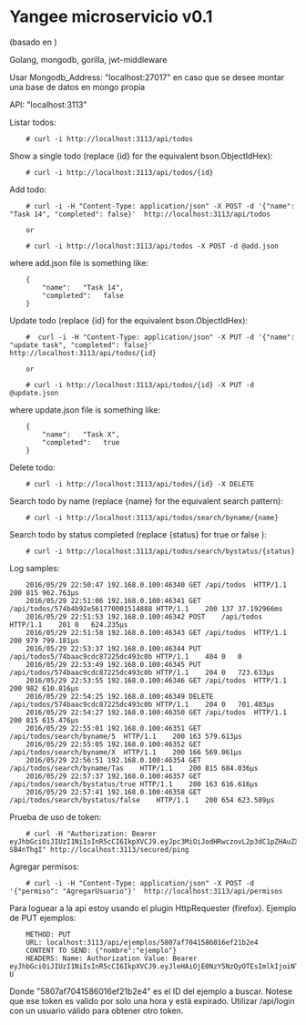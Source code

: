 Yangee microservicio v0.1
=========================

(basado en )

Golang, mongodb, gorilla, jwt-middleware

Usar Mongodb_Address: "localhost:27017" en caso que se desee montar una base de datos en mongo propia

API: "localhost:3113"

Listar todos:

		# curl -i http://localhost:3113/api/todos

Show a single todo (replace {id} for the equivalent bson.ObjectIdHex):

		# curl -i http://localhost:3113/api/todos/{id}

Add todo:

		# curl -i -H "Content-Type: application/json" -X POST -d '{"name": "Task 14", "completed": false}'  http://localhost:3113/api/todos

		or

		# curl -i http://localhost:3113/api/todos -X POST -d @add.json

where add.json file is something like:

		{
			"name":   "Task 14",
			"completed":   false
		}

Update todo (replace {id} for the equivalent bson.ObjectIdHex):

		#  curl -i -H "Content-Type: application/json" -X PUT -d '{"name": "update task", "completed": false}'  http://localhost:3113/api/todos/{id}

		or

		# curl -i http://localhost:3113/api/todos/{id} -X PUT -d @update.json

where update.json file is something like:

		{
			"name":   "Task X",
			"completed":   true
		}

Delete todo:

		# curl -i http://localhost:3113/api/todos/{id} -X DELETE

Search todo by name (replace {name} for the equivalent search pattern):

		# curl -i http://localhost:3113/api/todos/search/byname/{name}

Search todo by status completed (replace {status} for true or false ):

		# curl -i http://localhost:3113/api/todos/search/bystatus/{status}

Log samples:

		2016/05/29 22:50:47 192.168.0.100:46340	GET	/api/todos	HTTP/1.1	200	815	962.763µs
		2016/05/29 22:51:06 192.168.0.100:46341	GET	/api/todos/574b4b92e561770001514888	HTTP/1.1	200	137	37.192966ms
		2016/05/29 22:51:53 192.168.0.100:46342	POST	/api/todos	HTTP/1.1	201	0	624.235µs
		2016/05/29 22:51:58 192.168.0.100:46343	GET	/api/todos	HTTP/1.1	200	979	799.181µs
		2016/05/29 22:53:37 192.168.0.100:46344	PUT	/api/todos5/74baac9cdc87225dc493c0b	HTTP/1.1	404	0	0
		2016/05/29 22:53:49 192.168.0.100:46345	PUT	/api/todos/574baac9cdc87225dc493c0b	HTTP/1.1	204	0	723.633µs
		2016/05/29 22:53:55 192.168.0.100:46346	GET	/api/todos	HTTP/1.1	200	982	610.816µs
		2016/05/29 22:54:25 192.168.0.100:46349	DELETE	/api/todos/574baac9cdc87225dc493c0b	HTTP/1.1	204	0	701.403µs
		2016/05/29 22:54:27 192.168.0.100:46350	GET	/api/todos	HTTP/1.1	200	815	615.476µs
		2016/05/29 22:55:01 192.168.0.100:46351	GET	/api/todos/search/byname/5	HTTP/1.1	200	163	579.613µs
		2016/05/29 22:55:05 192.168.0.100:46352	GET	/api/todos/search/byname/X	HTTP/1.1	200	166	569.061µs
		2016/05/29 22:56:51 192.168.0.100:46354	GET	/api/todos/search/byname/Tas	HTTP/1.1	200	815	684.036µs
		2016/05/29 22:57:37 192.168.0.100:46357	GET	/api/todos/search/bystatus/true	HTTP/1.1	200	163	616.616µs
		2016/05/29 22:57:41 192.168.0.100:46358	GET	/api/todos/search/bystatus/false	HTTP/1.1	200	654	623.589µs

Prueba de uso de token:

		# curl -H "Authorization: Bearer eyJhbGciOiJIUzI1NiIsInR5cCI6IkpXVCJ9.eyJpc3MiOiJodHRwczovL2p3dC1pZHAuZXhhbXBsZS5jb20iLCJzdWIiOiJhZHJpYW4uZGlhc2RhY29zdGFsaW1hQGdtYWlsLmNvbSIsIm5iZiI6MTQ3NTY3MDc2OSwiZXhwIjoxNDc1Njc0MzY5LCJpYXQiOjE0NzU2NzA3NjksImp0aSI6ImlkMTIzNDU2IiwidHlwIjoiaHR0cHM6Ly9leGFtcGxlLmNvbS9yZWdpc3RlciJ9.0p0BA2YzbpP1VxpckDUdLE4v86eir92ETH-SB4nThgI" http://localhost:3113/secured/ping

Agregar permisos:

		# curl -i -H "Content-Type: application/json" -X POST -d '{"permiso": "AgregarUsuario"}'  http://localhost:3113/api/permisos

Para loguear a la api estoy usando el plugin HttpRequester (firefox). Ejemplo de PUT ejemplos:

		METHOD: PUT
		URL: localhost:3113/api/ejemplos/5807af7041586016ef21b2e4
		CONTENT TO SEND: {"nombre":"ejemplo"}
		HEADERS: Name: Authorization Value: Bearer eyJhbGciOiJIUzI1NiIsInR5cCI6IkpXVCJ9.eyJleHAiOjE0NzY5NzQyOTEsImlkIjoiNTgwMTNlYzE0MTU4NjAxNWI3MDI4OTViIiwiaXNzIjoieWFuZ2VlYXBwQGdtYWlsLmNvbSJ9.b2rfvTOjKW2PwqXzTnW48XLEXZm6YXJGcdoZRtLB7-U

Donde "5807af7041586016ef21b2e4" es el ID del ejemplo a buscar. Notese que ese token es valido por solo una hora y está expirado. Utilizar /api/login con un usuario válido para obtener otro token.
